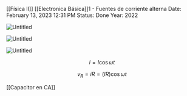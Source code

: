 [[Física II]] [[Electronica Básica]]1 - Fuentes de corriente alterna
Date: February 13, 2023 12:31 PM
Status: Done
Year: 2022

![Untitled](_private/Images/Resistores%20en%20CA/Untitled.png)

![Untitled](_private/Images/Resistores%20en%20CA/Untitled%201.png)

![Untitled](_private/Images/Resistores%20en%20CA/Untitled%202.png)

$$
i=I\cos\omega t
$$

$$
v_R=iR=(IR)\cos\omega t
$$

[[Capacitor en CA]]